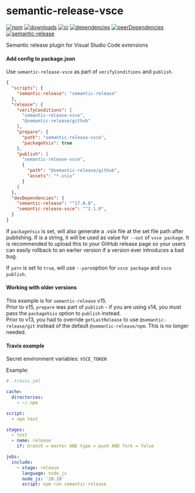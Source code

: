 # semantic-release-vsce

[![npm](https://img.shields.io/npm/v/semantic-release-vsce.svg)](https://www.npmjs.com/package/semantic-release-vsce)
[![downloads](https://img.shields.io/npm/dt/semantic-release-vsce.svg)](https://www.npmjs.com/package/semantic-release-vsce)
[![ci](https://github.com/raix/semantic-release-vsce/workflows/ci/badge.svg)](https://github.com/raix/semantic-release-vsce/actions?query=workflow%3Aci)
[![dependencies](https://david-dm.org/raix/semantic-release-vsce/status.svg)](https://david-dm.org/raix/semantic-release-vsce)
[![peerDependencies](https://david-dm.org/raix/semantic-release-vsce/peer-status.svg)](https://david-dm.org/raix/semantic-release-vsce?type=peer)
[![semantic-release](https://img.shields.io/badge/%20%20%F0%9F%93%A6%F0%9F%9A%80-semantic--release-e10079.svg)](https://github.com/semantic-release/semantic-release)

Semantic release plugin for Visual Studio Code extensions

#### Add config to package.json

Use `semantic-release-vsce` as part of `verifyConditions` and `publish`.

```json
{
  "scripts": {
    "semantic-release": "semantic-release"
  },
  "release": {
    "verifyConditions": [
      "semantic-release-vsce",
      "@semantic-release/github"
    ],
    "prepare": {
      "path": "semantic-release-vsce",
      "packageVsix": true
    },
    "publish": [
      "semantic-release-vsce",
      {
        "path": "@semantic-release/github",
        "assets": "*.vsix"
      }
    ]
  },
  "devDependencies": {
    "semantic-release": "^17.0.0",
    "semantic-release-vsce": "^2.1.0",
  }
}
```

If `packageVsix` is set, will also generate a .vsix file at the set file path after publishing. If is a string, it will be used as value for `--out` of `vsce package`.
It is recommended to upload this to your GitHub release page so your users can easily rollback to an earlier version if a version ever introduces a bad bug. 

If `yarn` is set to `true`, will use `--yarn`option for `vsce package` and `vsce publish`.

#### Working with older versions

This example is for `semantic-release` v15.  
Prior to v15, `prepare` was part of `publish` - if you are using v14, you must pass the `packageVsix` option to `publish` instead.  
Prior to v13, you had to override `getLastRelease` to use `@semantic-release/git` instead of the default `@semantic-release/npm`. This is no longer needed.

#### Travis example

Secret environment variables: `VSCE_TOKEN`

Example:

```yaml
# .travis.yml

cache:
  directories:
    - ~/.npm

script:
  - npm test

stages:
  - test
  - name: release
    if: branch = master AND type = push AND fork = false

jobs:
  include:
    - stage: release
      language: node_js
      node_js: '10.18'
      script: npm run semantic-release
```
